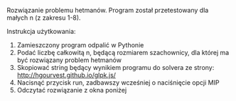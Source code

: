 Rozwiązanie problemu hetmanów. Program został przetestowany dla małych n (z zakresu 1-8).

Instrukcja użytkowania:

1. Zamieszczony program odpalić w Pythonie
2. Podać liczbę całkowitą n, będącą rozmiarem szachownicy, dla której ma być rozwiązany problem hetmanów
3. Skopiować string będący wynikiem programu do solvera ze strony: http://hgourvest.github.io/glpk.js/
4. Nacisnąć przycisk run, zadbawszy wcześniej o naciśnięcie opcji MIP
5. Odczytać rozwiązanie z okna poniżej
